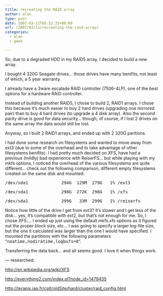 ```yaml
---
title: recreating the RAID array
author: alan
type: post
date: 2007-03-11T05:52:33+00:00
url: /2007/03/11/recreating-the-raid-array/
categories:
  - alan
  - geek

---
```

So, due to a degraded HDD in my RAID5 array, I decided to build a new array.

I bought 4 320G Seagate drives&#8230; those drives have many benifits, not least of which, a 5 year warranty.

I already have a 3ware escalade RAID controller (7506-4LP), one of the best options for a hardware RAID controller.

Instead of building another RAID5, I chose to build 2, RAID1 arrays. I chose this because it&#8217;s much easier to buy 2 hard drives (upgrading one mirrored pair) than to buy 4 hard drives (to upgrade a 4 disk array). Also the second parity drive is good for data security&#8230; though, of course, if I lost 2 drives on the same array the data would still be lost.

Anyway, so I built 2 RAID1 arrays, and ended up with 2 320G paritions.

I had done some research on filesystems and wanted to move away from ext3 (due to some of the overhead and to take advantage of other filesystems benifits). I had pretty much decided on XFS, have had a previous (mildly) bad experience with ReiserFS&#8230; but while playing with my mkfs options, I noticed the overhead of the various filesystems are quite different&#8230; check out the following comparison, different empty filesystems created on the same disk and mounted:

<pre>/dev/sda1             294G  129M  279G   1% /ext3</pre>

<pre>/dev/sda1             298G  272K  298G   1% /xfs</pre>

<pre>/dev/sda1             299G   33M  299G   1% /reiserfs</pre>

Notice how little of the drive I get from ext3? It&#8217;s slower and I get less of the disk&#8230; yes, it&#8217;s compatible with ext2, but that&#8217;s not enough for me. So, I chose XFS&#8230;. I ended up just using the default mkfs.xfs options as it figured out the proper block size, etc&#8230; I was going to specify a larger log-file size, but the one it calculated was larger than the one I would have specified. I mounted the partitions with the following parameters &#8220;<tt>noatime,nodiratime,logbufs=8</tt>&#8220;.

Transferring the data back&#8230; and all seems good. I love it when things work.

&#8212; researched:

<http://en.wikipedia.org/wiki/XFS>

<http://everything2.com/index.pl?node_id=1479435>

<http://terapix.iap.fr/cplt/oldSite/hard/cluster/raid_config.html>


